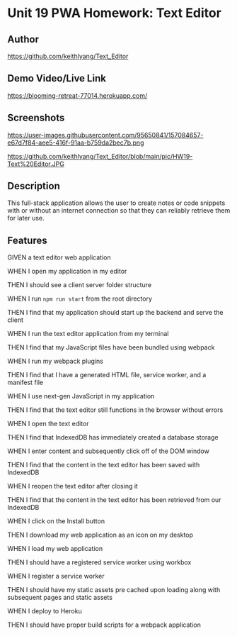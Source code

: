 # Unit 19 PWA Homework: Text Editor

## Author

https://github.com/keithlyang/Text_Editor

## Demo Video/Live Link

https://blooming-retreat-77014.herokuapp.com/

## Screenshots

https://user-images.githubusercontent.com/95650841/157084657-e67d7f84-aee5-416f-91aa-b759da2bec7b.png

https://github.com/keithlyang/Text_Editor/blob/main/pic/HW19-Text%20Editor.JPG

## Description

This full-stack application allows the user to create notes or code snippets with or without an internet connection so that they can reliably retrieve them for later use.

## Features

GIVEN a text editor web application

WHEN I open my application in my editor

THEN I should see a client server folder structure

WHEN I run `npm run start` from the root directory

THEN I find that my application should start up the backend and serve the client

WHEN I run the text editor application from my terminal

THEN I find that my JavaScript files have been bundled using webpack

WHEN I run my webpack plugins

THEN I find that I have a generated HTML file, service worker, and a manifest file

WHEN I use next-gen JavaScript in my application

THEN I find that the text editor still functions in the browser without errors

WHEN I open the text editor

THEN I find that IndexedDB has immediately created a database storage

WHEN I enter content and subsequently click off of the DOM window

THEN I find that the content in the text editor has been saved with IndexedDB

WHEN I reopen the text editor after closing it

THEN I find that the content in the text editor has been retrieved from our IndexedDB

WHEN I click on the Install button

THEN I download my web application as an icon on my desktop

WHEN I load my web application

THEN I should have a registered service worker using workbox

WHEN I register a service worker

THEN I should have my static assets pre cached upon loading along with subsequent pages and static assets

WHEN I deploy to Heroku

THEN I should have proper build scripts for a webpack application